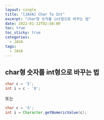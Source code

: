 ```yaml
---
layout: single
title: "[JAVA] Char To Int"
excerpt: "char형 숫자를 int형으로 바꾸는 법"
date: 2022-01-12T02:58:00
toc: true
toc_sticky: true
categories:
  - JAVA
tags:
  - JAVA
---
```

## char형 숫자를 int형으로 바꾸는 법
```java
char c = '5';
int i = c - '0';
```
또는
```java
char c = '5';
int i = Character.getNumericValue(c);
```